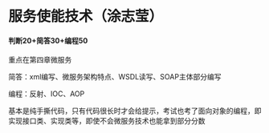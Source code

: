 # 服务使能技术（涂志莹）

#### 判断20+简答30+编程50

重点在第四章微服务

简答：xml编写、微服务架构特点、WSDL读写、SOAP主体部分编写

编程：反射、IOC、AOP

基本是纯手撕代码，只有代码很长时才会给提示，考试也考了面向对象的编程，即实现接口类、实现类等，即使不会微服务技术也能拿到部分分数